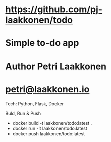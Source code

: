 # https://github.com/pj-laakkonen/todo
# Simple to-do app
# Author Petri Laakkonen
# petri@laakkonen.io

Tech:
Python, Flask, Docker

Buld, Run & Push
+ docker build -t laakkonen/todo:latest .
+ docker run -it laakkonen/todo:latest
+ docker push laakkonen/todo:latest
